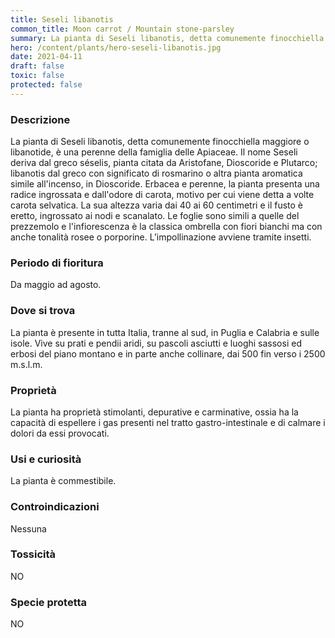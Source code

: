 ```yaml
---
title: Seseli libanotis
common_title: Moon carrot / Mountain stone-parsley
summary: La pianta di Seseli libanotis, detta comunemente finocchiella maggiore o libanotide, è una perenne della famiglia delle Apiaceae.
hero: /content/plants/hero-seseli-libanotis.jpg
date: 2021-04-11
draft: false
toxic: false
protected: false
---
```

### Descrizione
La pianta di Seseli libanotis, detta comunemente finocchiella maggiore o libanotide, è una perenne della famiglia delle Apiaceae.
Il nome Seseli deriva dal greco séselis, pianta citata da Aristofane, Dioscoride e Plutarco; libanotis dal greco con significato di rosmarino o altra pianta aromatica simile all'incenso, in Dioscoride.
Erbacea e perenne, la pianta presenta una radice ingrossata e dall'odore di carota, motivo per cui viene detta a volte carota selvatica. La sua altezza varia dai 40 ai 60 centimetri e il fusto è eretto, ingrossato ai nodi e scanalato.
Le foglie sono simili a quelle del prezzemolo e l'infiorescenza è la classica ombrella con fiori bianchi ma con anche tonalità rosee o porporine. L’impollinazione avviene tramite insetti.

### Periodo di fioritura
Da maggio ad agosto.

### Dove si trova
La pianta è presente in tutta Italia, tranne al sud, in Puglia e Calabria e sulle isole. Vive su prati e pendii aridi,  su pascoli asciutti e luoghi sassosi ed erbosi del piano montano e in parte anche collinare, dai 500 fin verso i 2500 m.s.l.m.

### Proprietà
La pianta ha proprietà stimolanti, depurative e carminative, ossia ha la capacità di espellere i gas presenti nel tratto gastro-intestinale e di calmare i dolori da essi provocati.

### Usi e curiosità
La pianta è commestibile.

### Controindicazioni
Nessuna

### Tossicità
NO

### Specie protetta
NO

